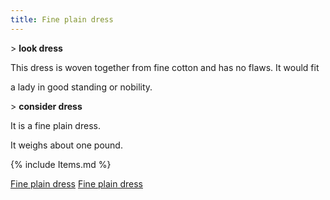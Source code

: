 ```yaml
---
title: Fine plain dress
---
```


\> **look dress**

This dress is woven together from fine cotton and has no flaws. It would
fit

a lady in good standing or nobility.

\> **consider dress**

It is a fine plain dress.

It weighs about one pound.

{% include Items.md %}

[Fine plain dress](Category:_Cloth_equipment "wikilink") [Fine plain
dress](Category:_Body_items "wikilink")
